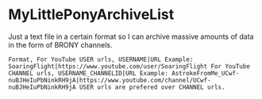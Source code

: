 # MyLittlePonyArchiveList
Just a text file in a certain format so I can archive massive amounts of data in the form of BRONY channels.


`Format,
For YouTube USER urls,
USERNAME|URL
Example:
SoaringFlight|https://www.youtube.com/user/SoaringFlight
For YouTube CHANNEL urls,
USERNAME_CHANNELID|URL
Example:
AstrokeFromMe_UCwf-nuBJHeIuPbNinkRH9jA|https://www.youtube.com/channel/UCwf-nuBJHeIuPbNinkRH9jA
USER urls are prefered over CHANNEL urls.`
